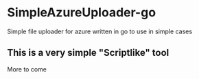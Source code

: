 # SimpleAzureUploader-go
Simple file uploader for azure written in go to use in simple cases

## This is a very simple "Scriptlike" tool
More to come